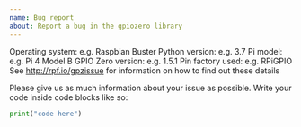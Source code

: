 ```yaml
---
name: Bug report
about: Report a bug in the gpiozero library
---
```


Operating system: e.g. Raspbian Buster
Python version: e.g. 3.7
Pi model: e.g. Pi 4 Model B
GPIO Zero version: e.g. 1.5.1
Pin factory used: e.g. RPiGPIO
See http://rpf.io/gpzissue for information on how to find out these details

Please give us as much information about your issue as possible. Write your
code inside code blocks like so:

```python
print("code here")
```
